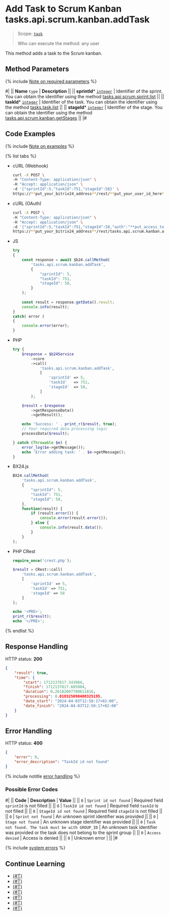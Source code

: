 # Add Task to Scrum Kanban tasks.api.scrum.kanban.addTask

> Scope: [`task`](../../../scopes/permissions.md)
>
> Who can execute the method: any user

This method adds a task to the Scrum kanban.

## Method Parameters

{% include [Note on required parameters](../../../../_includes/required.md) %}

#|
|| **Name**
`type` | **Description** ||
|| **sprintId***
[`integer`](../../../data-types.md) | Identifier of the sprint. You can obtain the identifier using the method [tasks.api.scrum.sprint.list](../sprint/tasks-api-scrum-sprint-list.md) ||
|| **taskId***
[`integer`](../../../data-types.md) | Identifier of the task. You can obtain the identifier using the method [tasks.task.list](../../../tasks/tasks-task-list.md) ||
|| **stageId***
[`integer`](../../../data-types.md) | Identifier of the stage. You can obtain the identifier using the method [tasks.api.scrum.kanban.getStages](./tasks-api-scrum-kanban-get-stages.md) ||
|#

## Code Examples

{% include [Note on examples](../../../../_includes/examples.md) %}

{% list tabs %}

- cURL (Webhook)

    ```bash
    curl -X POST \
    -H "Content-Type: application/json" \
    -H "Accept: application/json" \
    -d '{"sprintId":5,"taskId":751,"stageId":58}' \
    https://**put_your_bitrix24_address**/rest/**put_your_user_id_here**/**put_your_webhook_here**/tasks.api.scrum.kanban.addTask
    ```

- cURL (OAuth)

    ```bash
    curl -X POST \
    -H "Content-Type: application/json" \
    -H "Accept: application/json" \
    -d '{"sprintId":5,"taskId":751,"stageId":58,"auth":"**put_access_token_here**"}' \
    https://**put_your_bitrix24_address**/rest/tasks.api.scrum.kanban.addTask
    ```

- JS

    ```js
    try
    {
    	const response = await $b24.callMethod(
    		'tasks.api.scrum.kanban.addTask',
    		{
    			"sprintId": 5,
    			"taskId": 751,
    			"stageId": 58,
    		}
    	);
    	
    	const result = response.getData().result;
    	console.info(result);
    }
    catch( error )
    {
    	console.error(error);
    }
    ```

- PHP

    ```php
    try {
        $response = $b24Service
            ->core
            ->call(
                'tasks.api.scrum.kanban.addTask',
                [
                    'sprintId' => 5,
                    'taskId'   => 751,
                    'stageId'  => 58,
                ]
            );
    
        $result = $response
            ->getResponseData()
            ->getResult();
    
        echo 'Success: ' . print_r($result, true);
        // Your required data processing logic
        processData($result);
    
    } catch (Throwable $e) {
        error_log($e->getMessage());
        echo 'Error adding task: ' . $e->getMessage();
    }
    ```

- BX24.js

    ```js
    BX24.callMethod(
        'tasks.api.scrum.kanban.addTask',
        {
            "sprintId": 5,
            "taskId": 751,
            "stageId": 58,
        },
        function(result) {
            if (result.error()) {
                console.error(result.error());
            } else {
                console.info(result.data());
            }
        }
    );
    ```

- PHP CRest

    ```php
    require_once('crest.php');

    $result = CRest::call(
        'tasks.api.scrum.kanban.addTask',
        [
            'sprintId' => 5,
            'taskId' => 751,
            'stageId' => 58
        ]
    );

    echo '<PRE>';
    print_r($result);
    echo '</PRE>';
    ```

{% endlist %}

## Response Handling

HTTP status: **200**

```json
{
    "result": true,
    "time": {
        "start": 1712137817.343984,
        "finish": 1712137817.605804,
        "duration": 0.26182007789611816,
        "processing": 0.018325090408325195,
        "date_start": "2024-04-03T12:50:17+02:00",
        "date_finish": "2024-04-03T12:50:17+02:00"
    }
}
```

## Error Handling

HTTP status: **400**

```json
{
    "error": 0,
    "error_description": "TaskId id not found"
}
```

{% include notitle [error handling](../../../../_includes/error-info.md) %}

### Possible Error Codes

#|
|| **Code** | **Description** | **Value** ||
|| `0` | `Sprint id not found` | Required field `sprintId` is not filled ||
|| `0` | `TaskId id not found` | Required field `taskId` is not filled ||
|| `0` | `StageId id not found` | Required field `stageId` is not filled ||
|| `0` | `Sprint not found` | An unknown sprint identifier was provided ||
|| `0` | `Stage not found` | An unknown stage identifier was provided ||
|| `0` | `Task not found. The task must be with GROUP_ID` | An unknown task identifier was provided or the task does not belong to the sprint group ||
|| `0` | `Access denied` | Access is denied ||
|| `0` | Unknown error | ||
|#

{% include [system errors](../../../../_includes/system-errors.md) %}

## Continue Learning

- [{#T}](./index.md)
- [{#T}](./tasks-api-scrum-kanban-add-stage.md)
- [{#T}](./tasks-api-scrum-kanban-update-stage.md)
- [{#T}](./tasks-api-scrum-kanban-delete-stage.md)
- [{#T}](./tasks-api-scrum-kanban-delete-task.md)
- [{#T}](./tasks-api-scrum-kanban-get-fields.md)
- [{#T}](./tasks-api-scrum-kanban-get-stages.md)